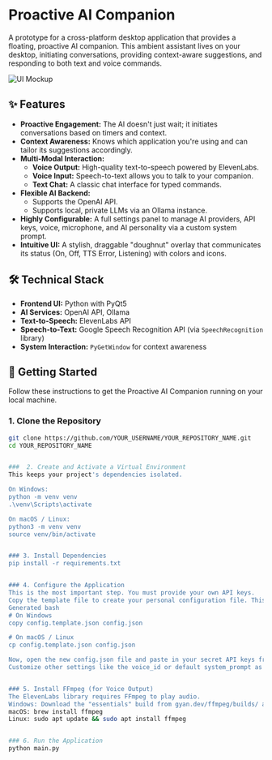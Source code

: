 # Proactive AI Companion

A prototype for a cross-platform desktop application that provides a floating, proactive AI companion. This ambient assistant lives on your desktop, initiating conversations, providing context-aware suggestions, and responding to both text and voice commands.

![UI Mockup](httpsa://i.imgur.com/k6lP09r.png)

## ✨ Features

*   **Proactive Engagement:** The AI doesn't just wait; it initiates conversations based on timers and context.
*   **Context Awareness:** Knows which application you're using and can tailor its suggestions accordingly.
*   **Multi-Modal Interaction:**
    *   **Voice Output:** High-quality text-to-speech powered by ElevenLabs.
    *   **Voice Input:** Speech-to-text allows you to talk to your companion.
    *   **Text Chat:** A classic chat interface for typed commands.
*   **Flexible AI Backend:**
    *   Supports the OpenAI API.
    *   Supports local, private LLMs via an Ollama instance.
*   **Highly Configurable:** A full settings panel to manage AI providers, API keys, voice, microphone, and AI personality via a custom system prompt.
*   **Intuitive UI:** A stylish, draggable "doughnut" overlay that communicates its status (On, Off, TTS Error, Listening) with colors and icons.

## 🛠️ Technical Stack

*   **Frontend UI:** Python with PyQt5
*   **AI Services:** OpenAI API, Ollama
*   **Text-to-Speech:** ElevenLabs API
*   **Speech-to-Text:** Google Speech Recognition API (via `SpeechRecognition` library)
*   **System Interaction:** `PyGetWindow` for context awareness

## 🚀 Getting Started

Follow these instructions to get the Proactive AI Companion running on your local machine.

### 1. Clone the Repository
```bash
git clone https://github.com/YOUR_USERNAME/YOUR_REPOSITORY_NAME.git
cd YOUR_REPOSITORY_NAME


###  2. Create and Activate a Virtual Environment
This keeps your project's dependencies isolated.

On Windows:
python -m venv venv
.\venv\Scripts\activate

On macOS / Linux:
python3 -m venv venv
source venv/bin/activate


### 3. Install Dependencies
pip install -r requirements.txt


### 4. Configure the Application
This is the most important step. You must provide your own API keys.
Copy the template file to create your personal configuration file. This file is safely ignored by Git and will not be uploaded.
Generated bash
# On Windows
copy config.template.json config.json

# On macOS / Linux
cp config.template.json config.json

Now, open the new config.json file and paste in your secret API keys from OpenAI and ElevenLabs.
Customize other settings like the voice_id or default system_prompt as desired.


### 5. Install FFmpeg (for Voice Output)
The ElevenLabs library requires FFmpeg to play audio.
Windows: Download the "essentials" build from gyan.dev/ffmpeg/builds/ and add its bin folder to your system's PATH.
macOS: brew install ffmpeg
Linux: sudo apt update && sudo apt install ffmpeg


### 6. Run the Application
python main.py